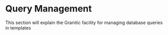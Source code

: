 # Query Management

This section will explain the Granitic facility for managing database queries in templates
